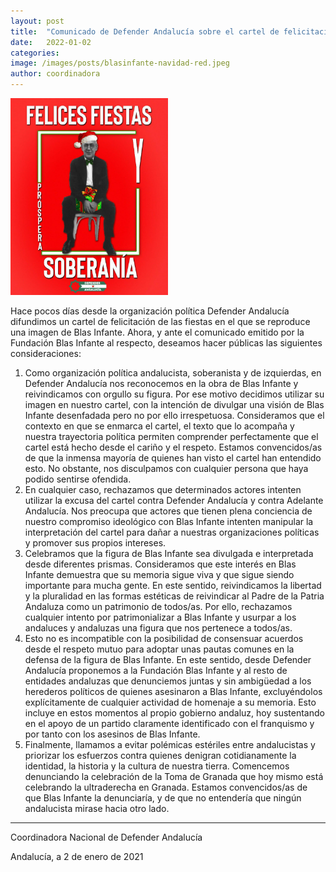 ```yaml
---
layout: post
title:  "Comunicado de Defender Andalucía sobre el cartel de felicitación de fiestas navideñas"
date:   2022-01-02
categories:
image: /images/posts/blasinfante-navidad-red.jpeg
author: coordinadora
---
```


<img src="/images/posts/blasinfante-navidad.jpeg" alt="Blas Infante vestido de Papá Noel en un cartel de felicitación de fiestas de Defender Andalucía" style="width: 50%; text-align:center;" />

Hace pocos días desde la organización política Defender Andalucía difundimos un cartel de felicitación de las fiestas en el que se reproduce una imagen de Blas Infante. Ahora, y ante el comunicado emitido por la Fundación Blas Infante al respecto, deseamos hacer públicas las siguientes consideraciones:

1. Como organización política andalucista, soberanista y de izquierdas, en Defender Andalucía nos reconocemos en la obra de Blas Infante y reivindicamos con orgullo su figura. Por ese motivo decidimos utilizar su imagen en nuestro cartel, con la intención de divulgar una visión de Blas Infante desenfadada pero no por ello irrespetuosa. Consideramos que el contexto en que se enmarca el cartel, el texto que lo acompaña y nuestra trayectoria política permiten comprender perfectamente que el cartel está hecho desde el cariño y el respeto. Estamos convencidos/as de que la inmensa mayoría de quienes han visto el cartel han entendido esto. No obstante, nos disculpamos con cualquier persona que haya podido sentirse ofendida.
2. En cualquier caso, rechazamos que determinados actores intenten utilizar la excusa del cartel contra Defender Andalucía y contra Adelante Andalucía. Nos preocupa que actores que tienen plena conciencia de nuestro compromiso ideológico con Blas Infante intenten manipular la interpretación del cartel para dañar a nuestras organizaciones políticas y promover sus propios intereses.
3. Celebramos que la figura de Blas Infante sea divulgada e interpretada desde diferentes prismas. Consideramos que este interés en Blas Infante demuestra que su memoria sigue viva y que sigue siendo importante para mucha gente. En este sentido, reivindicamos la libertad y la pluralidad en las formas estéticas de reivindicar al Padre de la Patria Andaluza como un patrimonio de todos/as. Por ello, rechazamos cualquier intento por patrimonializar a Blas Infante y usurpar a los andaluces y andaluzas una figura que nos pertenece a todos/as.
4. Esto no es incompatible con la posibilidad de consensuar acuerdos desde el respeto mutuo para adoptar unas pautas comunes en la defensa de la figura de Blas Infante. En este sentido, desde Defender Andalucía proponemos a la Fundación Blas Infante y al resto de entidades andaluzas que denunciemos juntas y sin ambigüedad a los herederos políticos de quienes asesinaron a Blas Infante, excluyéndolos explícitamente de cualquier actividad de homenaje a su memoria. Esto incluye en estos momentos al propio gobierno andaluz, hoy sustentando en el apoyo de un partido claramente identificado con el franquismo y por tanto con los asesinos de Blas Infante.
5. Finalmente, llamamos a evitar polémicas estériles entre andalucistas y priorizar los esfuerzos contra quienes denigran cotidianamente la identidad, la historia y la cultura de nuestra tierra. Comencemos denunciando la celebración de la Toma de Granada que hoy mismo está celebrando la ultraderecha en Granada. Estamos convencidos/as de que Blas Infante la denunciaría, y de que no entendería que ningún andalucista mirase hacia otro lado.

---

Coordinadora Nacional de Defender Andalucía

Andalucía, a 2 de enero de 2021

